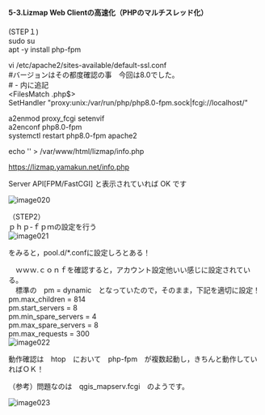 #### 5-3.Lizmap Web Clientの高速化（PHPのマルチスレッド化）  
(STEP１)  
sudo su  
apt -y install php-fpm  

vi /etc/apache2/sites-available/default-ssl.conf  
#バージョンはその都度確認の事　今回は8.0でした。  
#<VirtualHost> - </VirtualHost> 内に追記  
    <FilesMatch \.php$>  
        SetHandler "proxy:unix:/var/run/php/php8.0-fpm.sock|fcgi://localhost/"  
    </FilesMatch>  

a2enmod proxy_fcgi setenvif  
a2enconf php8.0-fpm  
systemctl restart php8.0-fpm apache2  

echo '<?php phpinfo(); ?>' > /var/www/html/lizmap/info.php  

  
https://lizmap.yamakun.net/info.php  

Server API[FPM/FastCGI] と表示されていれば OK です  
 
![image020](https://user-images.githubusercontent.com/86514652/174402814-5867b2f5-8e5a-463c-b38f-25fb838882e4.png)

（STEP2）  
ｐｈｐ-ｆｐｍの設定を行う  
 ![image021](https://user-images.githubusercontent.com/86514652/174402885-9083ab6c-91d4-4709-a81d-6af770155398.png)

 
をみると，pool.d/*.confに設定しろとある！  

　ｗｗｗ.ｃｏｎｆを確認すると，アカウント設定他いい感じに設定されている。  
　標準の　pm = dynamic　となっていたので，そのまま，下記を適切に設定！  
pm.max_children = 814  
pm.start_servers = 8  
pm.min_spare_servers = 4  
pm.max_spare_servers = 8  
pm.max_requests = 300  
![image022](https://user-images.githubusercontent.com/86514652/174402940-3afe36f6-e6ce-4ff0-95aa-36586fdacbe5.png)


動作確認は　htop　において　php-fpm　が複数起動し，きちんと動作していればＯＫ！  

（参考）問題なのは　qgis_mapserv.fcgi　のようです。  
 
  ![image023](https://user-images.githubusercontent.com/86514652/174403013-7ce10ae9-5627-4107-a257-59860b04cbec.png)

 
